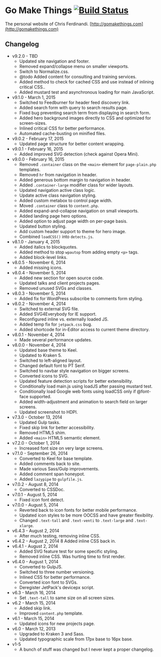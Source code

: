 # Go Make Things [![Build Status](https://travis-ci.org/cferdinandi/gomakethings.svg)](https://travis-ci.org/cferdinandi/gomakethings)
The personal website of Chris Ferdinandi. [http://gomakethings.com](http://gomakethings.com)

## Changelog

* v9.2.0 - TBD
	* Updated site navigation and footer.
	* Removed expand/collapse menu on smaller viewports.
	* Switch to Normalize.css.
	* @todo Added content for consulting and training services.
	* Added method to check for cached CSS and use instead of inlining critical CSS..
	* Added mustard test and asynchronous loading for main JavaScript.
* v9.1.0 - March 1, 2015
	* Switched to Feedburner for header feed discovery link.
	* Added search form with query to search results page.
	* Fixed bug preventing search term from displaying in search form.
	* Added hero background images directly to CSS and optimized for screen-sizes.
	* Inlined critical CSS for better performance.
	* Automated cache-busting on minified files.
* v9.0.2 - February 17, 2015
	* Updated page structure for better content wrapping.
* v9.0.1 - February 16, 2015
	* Added improved SVG detection (check against Opera Mini).
* v9.0.0 - February 16, 2015
	* Removed `.container` class on the `<main>` element for `page-plain.php` templates.
	* Removed `hr` from navigation in header.
	* Added generous bottom margin to navigation in header.
	* Added `.container-large` modifier class for wider layouts.
	* Updated navigation active class logic.
	* Update active class navigation styling.
	* Added custom metabox to control page width.
	* Moved `.container` class to `content.php`.
	* Added expand-and-collapse navigation on small viewports.
	* Added landing page hero options.
	* Added option to adjust page width on per-page basis.
	* Updated button styling.
	* Add custom header support to theme for hero image.
	* Combined `loadCSS()` into `detects.js`.
* v8.1.0 - January 4, 2015
	* Added italics to blockquotes.
	* Added method to stop `wpautop` from adding empty `<p>` tags.
	* Added block-level links.
* v8.0.5 - November 6, 2014
	* Added missing icons.
* v8.0.4 - November 5, 2014
	* Added new section for open source code.
	* Updated talks and client projects pages.
	* Removed unused SVGs and classes.
* v8.0.3 - November 5, 2014
	* Added fix for WordPress subscribe to comments form styling.
* v8.0.2 - November 4, 2014
	* Switched to external SVG file.
	* Added SVG4Everybody for IE support.
	* Reconfigured inline vs. externally loaded JS.
	* Added temp fix for `jetpack.css` bug.
	* Added shortcode for in-Editor access to current theme directory.
* v8.0.1 - November 4, 2014
	* Made several performance updates.
* v8.0.0 - November 4, 2014
	* Updated base theme to Keel.
	* Updated to Kraken 5.
	* Switched to left-aligned layout.
	* Changed default font to PT Serif.
	* Switched to navbar style navigation on bigger screens.
	* Converted icons to SVG.
	* Updated feature detection scripts for better extensibility.
	* Conditionally load main.js using loadJS after passing mustard test.
	* Conditionally load Google web fonts using loadCSS only if @font-face supported.
	* Added width-adjustment and animation to search field on larger screens.
	* Updated screenshot to HDPI.
* v7.3.0 - October 13, 2014
	* Updated Gulp tasks.
	* Fixed skip link for better accessibility.
	* Removed HTML5 shim.
	* Added `<main>` HTML5 semantic element.
* v7.2.0 - October 1, 2014
	* Increased font size on very large screens.
* v7.1.0 - September 26, 2014
	* Converted to Keel for base template.
	* Added comments back to site.
	* Made various Sass/Gulp improvements.
	* Added comment span honeypot.
	* Added `lazypipe` to `gulpfile.js`.
* v7.0.2 - August 8, 2014
	* Converted to CSSDoc.
* v7.0.1 - August 5, 2014
	* Fixed icon font detect.
* v7.0.0 - August 5, 2014
	* Reverted back to icon fonts for better mobile performance.
	* Updated icon styles to be more OOCSS and have greater flexibility.
	* Changed `.text-tall` and `.text-venti` to `.text-large` and `.text-xlarge`.
* v6.4.3 - August 2, 2014
	* After much testing, removing inline CSS.
* v6.4.2 - August 2, 2014
	8 Added inline CSS back in.
* v6.4.1 - August 2, 2014
	* Added SVG feature test for some specific styling.
	* Removed inline CSS. Was hurting time to first render.
* v6.4.0 - August 1, 2014
	* Converted to GulpJS.
	* Switched to three number versioning.
	* Inlined CSS for better performance.
	* Converted icon font to SVGs.
	* Deregister JetPack's devicepx script.
* v6.3 - March 16, 2014
	* Set `.text-tall` to same size on all screen sizes.
* v6.2 - March 15, 2014
	* Added skip link.
	* Improved `content.php` template.
* v6.1 - March 15, 2014
	* Updated icons for new projects page.
* v6.0 - March 12, 2013
	* Upgraded to Kraken 3 and Sass.
	* Updated typographic scale from 17px base to 16px base.
* v1-5
	* A bunch of stuff was changed but I never kept a proper changelog.